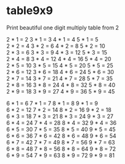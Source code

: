 # table9x9
Print beautiful one digit multiply table from 2

 2 * 1 =  2   3 * 1 =  3   4 * 1 =  4   5 * 1 =  5  
 2 * 2 =  4   3 * 2 =  6   4 * 2 =  8   5 * 2 = 10  
 2 * 3 =  6   3 * 3 =  9   4 * 3 = 12   5 * 3 = 15  
 2 * 4 =  8   3 * 4 = 12   4 * 4 = 16   5 * 4 = 20  
 2 * 5 = 10   3 * 5 = 15   4 * 5 = 20   5 * 5 = 25  
 2 * 6 = 12   3 * 6 = 18   4 * 6 = 24   5 * 6 = 30  
 2 * 7 = 14   3 * 7 = 21   4 * 7 = 28   5 * 7 = 35  
 2 * 8 = 16   3 * 8 = 24   4 * 8 = 32   5 * 8 = 40  
 2 * 9 = 18   3 * 9 = 27   4 * 9 = 36   5 * 9 = 45  

 6 * 1 =  6   7 * 1 =  7   8 * 1 =  8   9 * 1 =  9  
 6 * 2 = 12   7 * 2 = 14   8 * 2 = 16   9 * 2 = 18  
 6 * 3 = 18   7 * 3 = 21   8 * 3 = 24   9 * 3 = 27  
 6 * 4 = 24   7 * 4 = 28   8 * 4 = 32   9 * 4 = 36  
 6 * 5 = 30   7 * 5 = 35   8 * 5 = 40   9 * 5 = 45  
 6 * 6 = 36   7 * 6 = 42   8 * 6 = 48   9 * 6 = 54  
 6 * 7 = 42   7 * 7 = 49   8 * 7 = 56   9 * 7 = 63  
 6 * 8 = 48   7 * 8 = 56   8 * 8 = 64   9 * 8 = 72  
 6 * 9 = 54   7 * 9 = 63   8 * 9 = 72   9 * 9 = 81  
